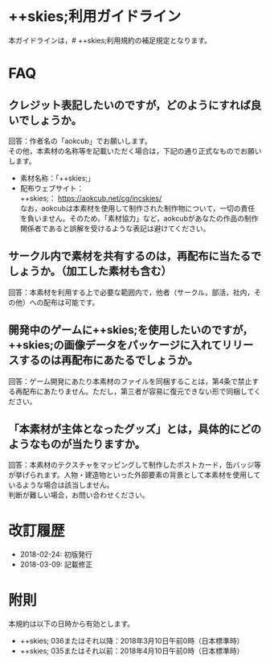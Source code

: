 ﻿# ++skies;利用ガイドライン


本ガイドラインは，# ++skies;利用規約の補足規定となります。

# FAQ
 
## クレジット表記したいのですが，どのようにすれば良いでしょうか。

回答：作者名の「aokcub」でお願いします。  
その他，本素材の名称等を記載いただく場合は，下記の通り正式なものでお願いします。  
* 素材名称：「++skies;」
* 配布ウェブサイト：  
++skies;： https://aokcub.net/cg/incskies/  
なお，aokcubは本素材を使用して制作された制作物について，一切の責任を負いません。そのため，「素材協力」など，aokcubがあなたの作品の制作関係者であると誤解を受けるような表記は避けてください。

## サークル内で素材を共有するのは，再配布に当たるでしょうか。（加工した素材も含む）

回答：本素材を利用する上で必要な範囲内で，他者（サークル，部活，社内，その他）への配布は可能です。

## 開発中のゲームに++skies;を使用したいのですが，++skies;の画像データをパッケージに入れてリリースするのは再配布にあたるでしょうか。

回答：ゲーム開発にあたり本素材のファイルを同梱することは，第4条で禁止する再配布にあたりません。ただし，第三者が容易に復元できない形で同梱してください。

## 「本素材が主体となったグッズ」とは，具体的にどのようなものが当たりますか。

回答：本素材のテクスチャをマッピングして制作したポストカード，缶バッジ等が挙げられます。人物・建造物といった外部要素の背景として本素材を使用しているような場合は該当しません。  
判断が難しい場合，お問い合わせください。


# 改訂履歴
- 2018-02-24: 初版発行
- 2018-03-09: 記載修正

# 附則  
本規約は以下の日時から有効とします。
* ++skies; 036またはそれ以降：2018年3月10日午前0時（日本標準時）
* ++skies; 035またはそれ以前：2018年4月10日午前0時（日本標準時）
